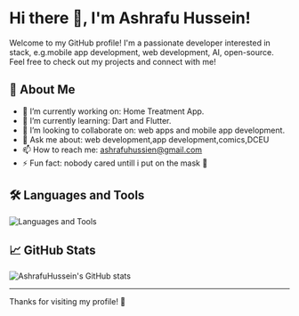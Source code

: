# Hi there 👋, I'm Ashrafu Hussein!

Welcome to my GitHub profile! I'm a passionate developer interested in stack, e.g.mobile app development, web development, AI, open-source.
Feel free to check out my projects and connect with me!

## 🚀 About Me
- 🔭 I’m currently working on: Home Treatment App.
- 🌱 I’m currently learning: Dart and Flutter.
- 👯 I’m looking to collaborate on: web apps and mobile app development.
- 💬 Ask me about: web development,app development,comics,DCEU
- 📫 How to reach me: ashrafuhussien@gmail.com 
- ⚡ Fun fact: nobody cared untill i put on the mask 🦇

## 🛠️ Languages and Tools
![Languages and Tools](https://skillicons.dev/icons?i=flutter,nextjs,dart,tailwind,github)

## 📈 GitHub Stats
![AshrafuHussein's GitHub stats](https://github-readme-stats.vercel.app/api?username=AshrafuHussein&show_icons=true&hide_title=true)

---

Thanks for visiting my profile! 🚀
